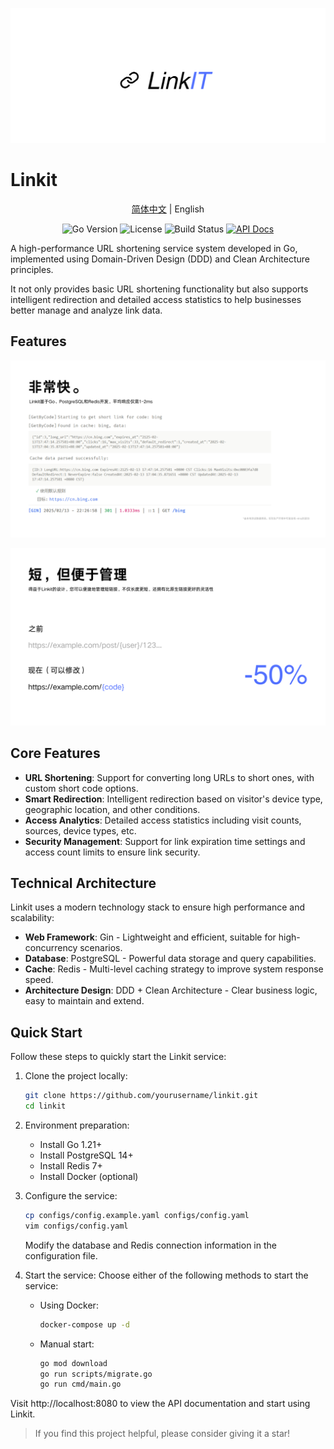 <p align="center">
  <img src="images/image.png" alt="Linkit Logo">
</p>

<h1>Linkit</h1>

<p align="center">
<a href="README.md">简体中文</a> | English
</p>

<p align="center">
<img src="https://img.shields.io/badge/Go-1.21%2B-007ACC" alt="Go Version">
<img src="https://img.shields.io/badge/License-MIT-lightgrey" alt="License">
<img src="https://img.shields.io/badge/build-passing-44CC11" alt="Build Status">
<a href="https://redocly.github.io/redoc/?url=https://raw.githubusercontent.com/shuakami/linkit/master/docs/api.yaml"><img src="https://img.shields.io/badge/API-Documentation-2ea44f" alt="API Docs"></a>
</p>

A high-performance URL shortening service system developed in Go, implemented using Domain-Driven Design (DDD) and Clean Architecture principles.

It not only provides basic URL shortening functionality but also supports intelligent redirection and detailed access statistics to help businesses better manage and analyze link data.

## Features

<p align="center">
  <img src="images/other/fast_cn.png" alt="Linkit Performance" width="800">
</p>

<p align="center">
  <img src="images/other/short_zh.png" alt="Linkit Management" width="800">
</p>

## Core Features

- **URL Shortening**: Support for converting long URLs to short ones, with custom short code options.
- **Smart Redirection**: Intelligent redirection based on visitor's device type, geographic location, and other conditions.
- **Access Analytics**: Detailed access statistics including visit counts, sources, device types, etc.
- **Security Management**: Support for link expiration time settings and access count limits to ensure link security.

## Technical Architecture

Linkit uses a modern technology stack to ensure high performance and scalability:

- **Web Framework**: Gin - Lightweight and efficient, suitable for high-concurrency scenarios.
- **Database**: PostgreSQL - Powerful data storage and query capabilities.
- **Cache**: Redis - Multi-level caching strategy to improve system response speed.
- **Architecture Design**: DDD + Clean Architecture - Clear business logic, easy to maintain and extend.

## Quick Start

Follow these steps to quickly start the Linkit service:

1. Clone the project locally:
   ```bash
   git clone https://github.com/yourusername/linkit.git
   cd linkit
   ```

2. Environment preparation:
   - Install Go 1.21+
   - Install PostgreSQL 14+
   - Install Redis 7+
   - Install Docker (optional)

3. Configure the service:
   ```bash
   cp configs/config.example.yaml configs/config.yaml
   vim configs/config.yaml
   ```
   Modify the database and Redis connection information in the configuration file.

4. Start the service:
   Choose either of the following methods to start the service:
   - Using Docker:
     ```bash
     docker-compose up -d
     ```
   - Manual start:
     ```bash
     go mod download
     go run scripts/migrate.go
     go run cmd/main.go
     ```

Visit http://localhost:8080 to view the API documentation and start using Linkit.

> If you find this project helpful, please consider giving it a star! 